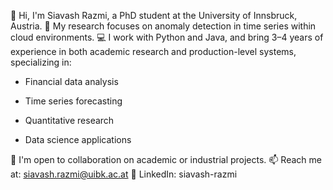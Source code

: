 👋 Hi, I'm Siavash Razmi, a PhD student at the University of Innsbruck, Austria.
🔬 My research focuses on anomaly detection in time series within cloud environments.
💻 I work with Python and Java, and bring 3–4 years of experience in both academic research and production-level systems, specializing in:

- Financial data analysis

- Time series forecasting

- Quantitative research

- Data science applications

🤝 I'm open to collaboration on academic or industrial projects.
📫 Reach me at: siavash.razmi@uibk.ac.at
🔗 LinkedIn: siavash-razmi
